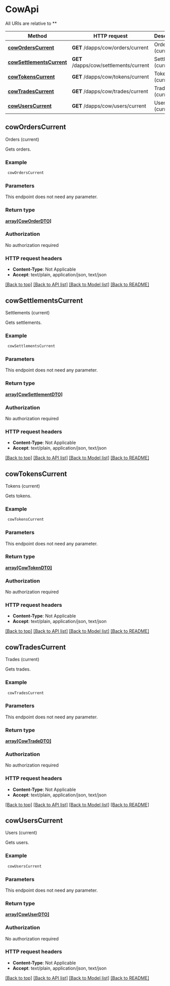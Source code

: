 # CowApi

All URIs are relative to **

Method | HTTP request | Description
------------- | ------------- | -------------
[**cowOrdersCurrent**](CowApi.md#cowOrdersCurrent) | **GET** /dapps/cow/orders/current | Orders (current)
[**cowSettlementsCurrent**](CowApi.md#cowSettlementsCurrent) | **GET** /dapps/cow/settlements/current | Settlements (current)
[**cowTokensCurrent**](CowApi.md#cowTokensCurrent) | **GET** /dapps/cow/tokens/current | Tokens (current)
[**cowTradesCurrent**](CowApi.md#cowTradesCurrent) | **GET** /dapps/cow/trades/current | Trades (current)
[**cowUsersCurrent**](CowApi.md#cowUsersCurrent) | **GET** /dapps/cow/users/current | Users (current)



## cowOrdersCurrent

Orders (current)

Gets orders.

### Example

```bash
 cowOrdersCurrent
```

### Parameters

This endpoint does not need any parameter.

### Return type

[**array[CowOrderDTO]**](CowOrderDTO.md)

### Authorization

No authorization required

### HTTP request headers

- **Content-Type**: Not Applicable
- **Accept**: text/plain, application/json, text/json

[[Back to top]](#) [[Back to API list]](../README.md#documentation-for-api-endpoints) [[Back to Model list]](../README.md#documentation-for-models) [[Back to README]](../README.md)


## cowSettlementsCurrent

Settlements (current)

Gets settlements.

### Example

```bash
 cowSettlementsCurrent
```

### Parameters

This endpoint does not need any parameter.

### Return type

[**array[CowSettlementDTO]**](CowSettlementDTO.md)

### Authorization

No authorization required

### HTTP request headers

- **Content-Type**: Not Applicable
- **Accept**: text/plain, application/json, text/json

[[Back to top]](#) [[Back to API list]](../README.md#documentation-for-api-endpoints) [[Back to Model list]](../README.md#documentation-for-models) [[Back to README]](../README.md)


## cowTokensCurrent

Tokens (current)

Gets tokens.

### Example

```bash
 cowTokensCurrent
```

### Parameters

This endpoint does not need any parameter.

### Return type

[**array[CowTokenDTO]**](CowTokenDTO.md)

### Authorization

No authorization required

### HTTP request headers

- **Content-Type**: Not Applicable
- **Accept**: text/plain, application/json, text/json

[[Back to top]](#) [[Back to API list]](../README.md#documentation-for-api-endpoints) [[Back to Model list]](../README.md#documentation-for-models) [[Back to README]](../README.md)


## cowTradesCurrent

Trades (current)

Gets trades.

### Example

```bash
 cowTradesCurrent
```

### Parameters

This endpoint does not need any parameter.

### Return type

[**array[CowTradeDTO]**](CowTradeDTO.md)

### Authorization

No authorization required

### HTTP request headers

- **Content-Type**: Not Applicable
- **Accept**: text/plain, application/json, text/json

[[Back to top]](#) [[Back to API list]](../README.md#documentation-for-api-endpoints) [[Back to Model list]](../README.md#documentation-for-models) [[Back to README]](../README.md)


## cowUsersCurrent

Users (current)

Gets users.

### Example

```bash
 cowUsersCurrent
```

### Parameters

This endpoint does not need any parameter.

### Return type

[**array[CowUserDTO]**](CowUserDTO.md)

### Authorization

No authorization required

### HTTP request headers

- **Content-Type**: Not Applicable
- **Accept**: text/plain, application/json, text/json

[[Back to top]](#) [[Back to API list]](../README.md#documentation-for-api-endpoints) [[Back to Model list]](../README.md#documentation-for-models) [[Back to README]](../README.md)

